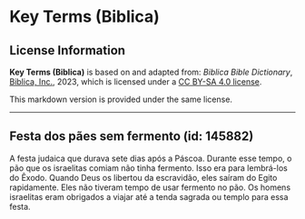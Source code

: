 # Key Terms (Biblica)

## License Information

**Key Terms (Biblica)** is based on and adapted from: _Biblica Bible Dictionary_, [Biblica, Inc.](https://www.biblica.com/), 2023, which is licensed under a [CC BY-SA 4.0 license](https://creativecommons.org/licenses/by-sa/4.0/legalcode.en).

This markdown version is provided under the same license.



--------------------------------

## Festa dos pães sem fermento (id: 145882)

A festa judaica que durava sete dias após a Páscoa. Durante esse tempo, o pão que os israelitas comiam não tinha fermento. Isso era para lembrá\-los do Êxodo. Quando Deus os libertou da escravidão, eles saíram do Egito rapidamente. Eles não tiveram tempo de usar fermento no pão. Os homens israelitas eram obrigados a viajar até a tenda sagrada ou templo para essa festa.



